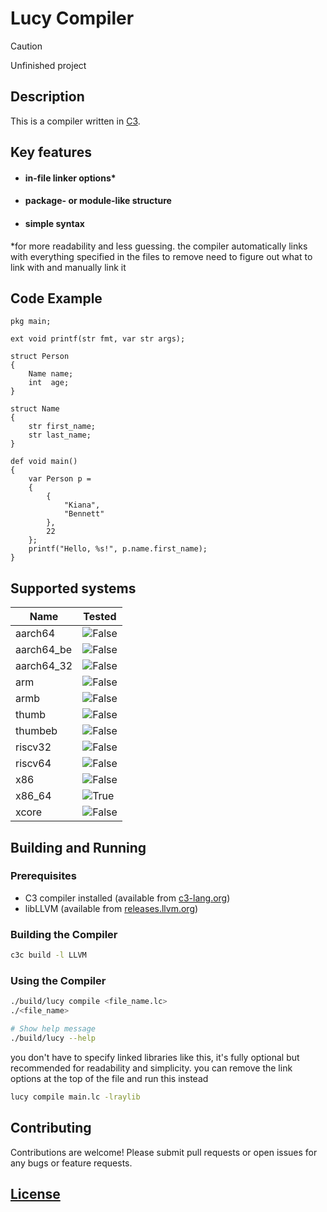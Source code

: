 # Lucy Compiler

> [!CAUTION]
> Unfinished project

## Description

This is a compiler written in [C3](https://c3-lang.org/).

## Key features
- #### in-file linker options*
- #### package- or module-like structure
- #### simple syntax

*for more readability and less guessing. the compiler automatically links with everything specified in the files to remove need to figure out what to link with and manually link it

## Code Example

```
pkg main;

ext void printf(str fmt, var str args);

struct Person
{
    Name name;
    int  age;
}

struct Name
{
    str first_name;
    str last_name;
}

def void main() 
{
    var Person p =
    {
        {
            "Kiana",
            "Bennett"
        },
        22
    };
    printf("Hello, %s!", p.name.first_name);
}
```

## Supported systems
| Name       | Tested                                                             |
|------------|--------------------------------------------------------------------|
| aarch64    | ![False](https://img.shields.io/badge/false-red?style=flat-square) |
| aarch64_be | ![False](https://img.shields.io/badge/false-red?style=flat-square) |
| aarch64_32 | ![False](https://img.shields.io/badge/false-red?style=flat-square) |
| arm        | ![False](https://img.shields.io/badge/false-red?style=flat-square) |
| armb       | ![False](https://img.shields.io/badge/false-red?style=flat-square) |
| thumb      | ![False](https://img.shields.io/badge/false-red?style=flat-square) |
| thumbeb    | ![False](https://img.shields.io/badge/false-red?style=flat-square) |
| riscv32    | ![False](https://img.shields.io/badge/false-red?style=flat-square) |
| riscv64    | ![False](https://img.shields.io/badge/false-red?style=flat-square) |
| x86        | ![False](https://img.shields.io/badge/false-red?style=flat-square) |
| x86_64     | ![True](https://img.shields.io/badge/true-green?style=flat-square) |
| xcore      | ![False](https://img.shields.io/badge/false-red?style=flat-square) |

## Building and Running

### Prerequisites
- C3 compiler installed (available from [c3-lang.org](https://c3-lang.org/))
- libLLVM (available from [releases.llvm.org](https://releases.llvm.org/download.html))

### Building the Compiler

```bash
c3c build -l LLVM
```

### Using the Compiler

```bash
./build/lucy compile <file_name.lc>
./<file_name>

# Show help message
./build/lucy --help
```

you don't have to specify linked libraries like this, it's fully optional but recommended for readability and simplicity. you can remove the link options at the top of the file and run this instead
```bash
lucy compile main.lc -lraylib
```

## Contributing

Contributions are welcome! Please submit pull requests or open issues for any bugs or feature requests.

## [License](LICENSE)